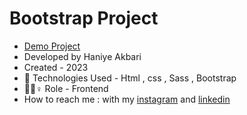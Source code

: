 # Bootstrap Project

 
- [Demo Project](https://raw.githack.com/HaniyeAkbari/Bootstrap-Pr/main/index.html)
- Developed by Haniye Akbari
- Created - 2023
- 🤖 Technologies Used - Html , css , Sass , Bootstrap
- 🤖🤖♀️ Role - Frontend
- How to reach me : with my 
[instagram](https://https://instagram.com/front.by.h?igshid=ZGUzMzM3NWJiOQ==) and 
[linkedin](https://www.linkedin.com/in/haniye-akbari)
 

